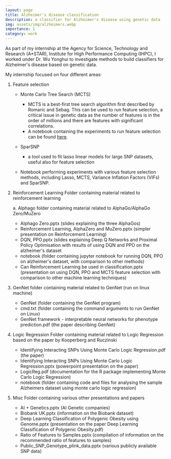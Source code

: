 ```yaml
---
layout: page
title: Alzheimer's disease classification
description: a classifier for Alzheimer's disease using genetic data
img: assets/img/alzheimers.webp
importance: 1
category: work
---
```


As part of my internship at the Agency for Science, Technology and Research (A*STAR), Institute for High Performance Computing (IHPC), I worked under Dr. Wu Yonghui to investigate methods to build classifiers for Alzheimer's disease based on genetic data. 

My internship focused on four different areas:
1. Feature selection
    - Monte Carlo Tree Search (MCTS)
        - MCTS is a best-first tree search algorithm first described by Romaric and Sebag. This can be used to run feature selection, a critical issue in genetic data as the number of features is in the order of millions and there are features with significant correlations. 
        - A notebook containing the experiments to run feature selection can be found [here](www.google.com).
        
    -  SparSNP
        - a tool used to fit lasso linear models for large SNP datasets, useful also for feature selection
	 
	- Notebook performing experiments with various feature selection methods, including Lasso, MCTS, Variance Inflation Factors (VIFs) and SparSNP.
	 
2. Reinforcement Learning
Folder containing material related to reinforcement learning

	a. Alphago
	folder containing material related to AlphaGo/AlphaGo Zero/MuZero
	 - Alphago Zero.pptx (slides explaining the three AlphaGos)
	 - Reinforcement Learning, AlphaZero and MuZero.pptx (simpler presentation on Reinforcement Learning)
	 - DQN, PPO.pptx (slides explaining Deep Q Networks and Proximal Policy Optimisation with results of using DQN and PPO on the alzheimer's dataset
	 - notebook (folder containing jupyter notebook for running DQN, PPO on alzheimer's dataset, with comparison to other methods)
	 - Can Reinforcement Learning be used in classification.pptx (presentation on using DQN, PPO and MCTS feature selection with comparison to other machine learning techniques)
	 
3. GenNet
folder containing material related to GenNet (run on linux machine)
	 - GenNet (folder containing the GenNet program)
	 - cmd.txt (folder containing the command arguments to run GenNet on Linux)
	 - GenNet framework - interpretable neural networks for phenotype prediction.pdf (the paper describing GenNet)
	
4. Logic Regression
Folder containing material related to Logic Regression based on the paper by Kooperberg and Ruczinski
	- Identifying Interacting SNPs Using Monte Carlo Logic Regression.pdf (the paper)
	- Identifying Interacting SNPs Using Monte Carlo Logic Regression.pptx (powerpoint presentation on the paper)
	- LogicReg.pdf (documentation for the R package implementing Monte Carlo Logic Regression)
	- notebook (folder containing code and files for analysing the sample Alzheimers dataset using monte carlo logic regression)
	
5. Misc
Folder containing various other presentations and papers
	- AI + Genetics.pptx (AI Genetic companies)
	- Biobank UK.pptx (information on the Biobank dataset)
	- Deep Learning Classification of Polygenic Obesity using Genome.pptx (presentation on the paper Deep Learning Classification of Polygenic Obesity.pdf)
	- Ratio of Features to Samples.pptx (compilation of information on the recommended ratio of features to samples)
	- Public_SNP_Genotype_plink_data.pptx (various publicly available SNP data)

